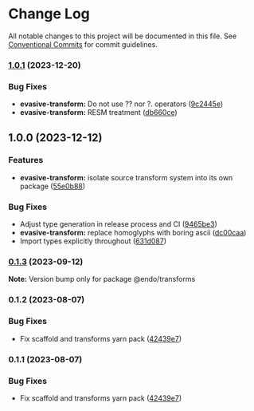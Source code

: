 # Change Log

All notable changes to this project will be documented in this file.
See [Conventional Commits](https://conventionalcommits.org) for commit guidelines.

### [1.0.1](https://github.com/endojs/endo/compare/@endo/evasive-transform@1.0.0...@endo/evasive-transform@1.0.1) (2023-12-20)


### Bug Fixes

* **evasive-transform:** Do not use ?? nor ?. operators ([9c2445e](https://github.com/endojs/endo/commit/9c2445eba86b0f6d2dee00d1f66e94df420924cb))
* **evasive-transform:** RESM treatment ([db660ce](https://github.com/endojs/endo/commit/db660ceaf1b0dbc8af32af001373386d7806d6de))



## 1.0.0 (2023-12-12)


### Features

* **evasive-transform:** isolate source transform system into its own package ([55e0b88](https://github.com/endojs/endo/commit/55e0b88d322af978a9ef7af0fe4585ad1469ab1d))


### Bug Fixes

* Adjust type generation in release process and CI ([9465be3](https://github.com/endojs/endo/commit/9465be369e53167815ca444f6293a8e9eb48501d))
* **evasive-transform:** replace homoglyphs with boring ascii ([dc00caa](https://github.com/endojs/endo/commit/dc00caa88de5b162cb8bf6aa26071f17c6457de7))
* Import types explicitly throughout ([631d087](https://github.com/endojs/endo/commit/631d087e291262ce3e798f7a15482c534cb7233b))



### [0.1.3](https://github.com/endojs/endo/compare/@endo/transforms@0.1.2...@endo/transforms@0.1.3) (2023-09-12)

**Note:** Version bump only for package @endo/transforms





### 0.1.2 (2023-08-07)


### Bug Fixes

* Fix scaffold and transforms yarn pack ([42439e7](https://github.com/endojs/endo/commit/42439e7d452e839b9856eac0e852766c237219d0))



### 0.1.1 (2023-08-07)


### Bug Fixes

* Fix scaffold and transforms yarn pack ([42439e7](https://github.com/endojs/endo/commit/42439e7d452e839b9856eac0e852766c237219d0))
